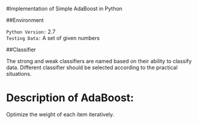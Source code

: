 
#Implementation of Simple AdaBoost in Python

##Environment

`Python Version:` 2.7 <br>
`Testing Data:` A set of given numbers <br>


##Classifier

The strong and weak classifiers are named based on their ability to classify data. Different classifier
should be selected according to the practical situations.

# Description of AdaBoost:

Optimize the weight of each item iteratively.
